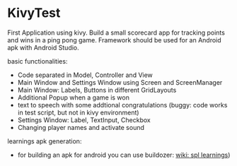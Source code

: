 # KivyTest

First Application using kivy. 
Build a small scorecard app for tracking points and wins in a ping pong game.
Framework should be used for an Android apk with Android Studio.

basic functionalities:
- Code separated in Model, Controller and View
- Main Window and Settings Window using Screen and ScreenManager
- Main Window: Labels, Buttons in different GridLayouts
- Additional Popup when a game is won
- text to speech with some addtional congratulations (buggy: code works in test script, but not in kivy environment)
- Settings Window: Label, TextInput, Checkbox
- Changing player names and activate sound


learnings apk generation:
- for building an apk for android you can use buildozer: [wiki: spl learnings](https://github.com/matsch1/wiki/blob/main/docs/android/apk_buildozer.md))
